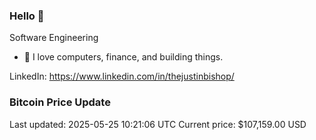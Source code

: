 ### Hello 🤙  

Software Engineering

- 🔭 I love computers, finance, and building things.
  
LinkedIn: https://www.linkedin.com/in/thejustinbishop/  































































































































































































































































































































































































































### Bitcoin Price Update
Last updated: 2025-05-25 10:21:06 UTC
Current price: $107,159.00 USD
